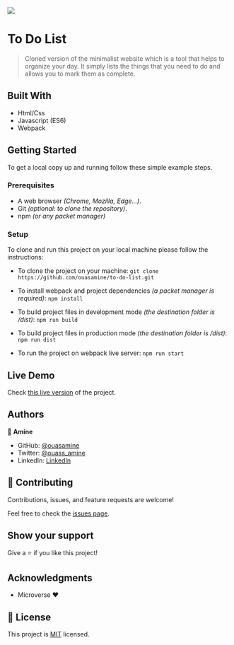 ![](https://img.shields.io/badge/Microverse-blueviolet)

# To Do List

> Cloned version of the minimalist website which is a tool that helps to organize your day. It simply lists the things that you need to do and allows you to mark them as complete. 


## Built With

- Html/Css
- Javascript (ES6)
- Webpack

## Getting Started

To get a local copy up and running follow these simple example steps.

### Prerequisites

  - A web browser _(Chrome, Mozilla, Edge...)_.
  - Git _(optional: to clone the repository)_.
  - npm _(or any packet manager)_

### Setup

To clone and run this project on your local machine please follow the instructions:

- To clone the project on your machine:
`git clone https://github.com/ouasamine/to-do-list.git`  

- To install webpack and project dependencies _(a packet manager is required)_:
`npm install`
- To build project files in development mode _(the destination folder is /dist)_:
`npm run build`
- To build project files in production mode _(the destination folder is /dist)_:
`npm run dist`
- To run the project on webpack live server:
`npm run start`
 
## Live Demo 

Check [this live version](https://ouasamine.github.io/to-do-list/) of the project.

## Authors

👤 **Amine**

- GitHub: [@ouasamine](https://github.com/ouasamine)
- Twitter: [@ouass_amine](https://twitter.com/ouass_amine)
- LinkedIn: [LinkedIn](https://www.linkedin.com/in/amine-ouassef-314686214/)

## 🤝 Contributing

Contributions, issues, and feature requests are welcome!

Feel free to check the [issues page](../../issues/).

## Show your support

Give a ⭐️ if you like this project!

## Acknowledgments

- Microverse :heart:

## 📝 License

This project is [MIT](./LICENSE) licensed.
